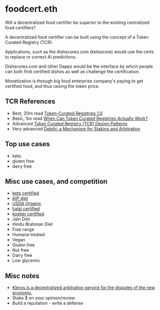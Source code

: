 # foodcert.eth

Will a decentralized food certifier be superior to the existing centralized food certifiers?

A decentralized food certifier can be built using the concept of a Token Curated Registry (TCR).

Applications, such as the dishscores.com (ketoscore) would use the certs to replace or correct AI predictions.

Dishscores.com and other Dapps would be the interface by which people can both find certified dishes as well as challenge the certification.

Monetization is through big food enterprise company's paying to get certified food, and thus raising the token price.

## TCR References

- Best, 20m read [Token-Curated Registries 1.0](https://medium.com/@ilovebagels/token-curated-registries-1-0-61a232f8dac7)
- Basic, 5m read [When Can Token Curated Registries Actually Work?](https://medium.com/@alex.tabarrok/when-can-token-curated-registries-actually-work-%C2%B9-2ad908653aaf)
- Advanced [Token Curated Registry (TCR) Design Patterns](https://medium.com/hackernoon/token-curated-registry-tcr-design-patterns-4de6d18efa15)
- Very advanced [Delphi: a Mechanism for Staking and Arbitration](https://docs.google.com/document/d/1CNBjz4oTUTQo2VjRh2jK0VBY5z7GAVPwT8YsVtOv1Ns/edit)


## Top use cases 

- keto
- gluten free
- dairy free

## Misc use cases, and competition

- [keto certified](https://ketocertified.com/keto-certified-standards)
- [AIP diet](https://www.healthline.com/nutrition/aip-diet-autoimmune-protocol-diet#what-it-is)
- [USDA Organic](https://www.usda.gov/topics/organic)
- [halal certified](https://www.hfsaa.org/)
- [kosher certified](https://www.kof-k.org/Industrial/Consultation.aspx)
- Jain Diet
- Hindu Brahman Diet
- Free range
- Humane treated
- Vegan
- Gluten free
- Nut free
- Dairy free
- Low glycemic


## Misc notes

- [Kleros is a decentralized arbitration service for the disputes of the new economy.](https://kleros.io/)
- Stake $ on your opinion/review
- Build a reputation - write a defense
